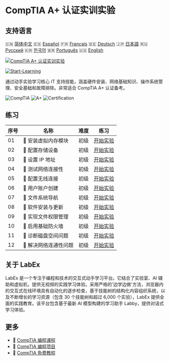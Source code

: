 # CompTIA A+ 认证实训实验

## 支持语言

🇨🇳 [简体中文](README_zh.md) 🇪🇸 [Español](README_es.md) 🇫🇷 [Français](README_fr.md) 🇩🇪 [Deutsch](README_de.md) 🇯🇵 [日本語](README_ja.md) 🇷🇺 [Русский](README_ru.md) 🇰🇷 [한국어](README_ko.md) 🇧🇷 [Português](README_pt.md) 🇺🇸 [English](README.md) 

[![CompTIA A+ 认证实训实验](https://cover-creator.labex.io/comptia-a-plus-training-labs.png?lang=zh)](https://labex.io/zh/courses/comptia-a-plus-training-labs)

[![Start-Learning](https://img.shields.io/badge/Start-Learning-whitesmoke?style=for-the-badge)](https://labex.io/zh/courses/comptia-a-plus-training-labs)

通过动手实验学习核心 IT 支持技能，涵盖硬件安装、网络基础知识、操作系统管理、安全基础和故障排除。非常适合 CompTIA A+ 认证备考。

![CompTIA](https://img.shields.io/badge/CompTIA-whitesmoke?style=for-the-badge&logo=comptia)
![A+](https://img.shields.io/badge/A+-whitesmoke?style=for-the-badge&logo=a+)
![Certification](https://img.shields.io/badge/Certification-whitesmoke?style=for-the-badge&logo=certification)


## 练习

|   序号 | 名称                   | 难度   | 练习                                                                                                                      |
|--------|------------------------|--------|---------------------------------------------------------------------------------------------------------------------------|
|     01 | 📖  安装虚拟内存模块   | 初级   | <a target='_blank' href='https://labex.io/zh/tutorials/linux-installing-virtual-ram-modules-632799'>开始实验</a>          |
|     02 | 📖  配置存储设备       | 初级   | <a target='_blank' href='https://labex.io/zh/tutorials/linux-configuring-storage-devices-632793'>开始实验</a>             |
|     03 | 📖  设置 IP 地址       | 初级   | <a target='_blank' href='https://labex.io/zh/tutorials/linux-setting-up-ip-addressing-632801'>开始实验</a>                |
|     04 | 📖  测试网络连接性     | 初级   | <a target='_blank' href='https://labex.io/zh/tutorials/linux-testing-network-connectivity-632803'>开始实验</a>            |
|     05 | 📖  配置无线连接       | 初级   | <a target='_blank' href='https://labex.io/zh/tutorials/linux-configuring-wireless-connections-632794'>开始实验</a>        |
|     06 | 📖  用户账户创建       | 初级   | <a target='_blank' href='https://labex.io/zh/tutorials/linux-user-account-creation-632804'>开始实验</a>                   |
|     07 | 📖  文件系统导航       | 初级   | <a target='_blank' href='https://labex.io/zh/tutorials/linux-file-system-navigation-632797'>开始实验</a>                  |
|     08 | 📖  软件安装与更新     | 初级   | <a target='_blank' href='https://labex.io/zh/tutorials/linux-software-installation-and-updates-632802'>开始实验</a>       |
|     09 | 📖  实现文件权限管理   | 初级   | <a target='_blank' href='https://labex.io/zh/tutorials/linux-implementing-file-permissions-632798'>开始实验</a>           |
|     10 | 📖  启用基础防火墙     | 初级   | <a target='_blank' href='https://labex.io/zh/tutorials/linux-enabling-basic-firewall-632796'>开始实验</a>                 |
|     11 | 📖  诊断磁盘空间问题   | 初级   | <a target='_blank' href='https://labex.io/zh/tutorials/linux-diagnosing-disk-space-issues-632795'>开始实验</a>            |
|     12 | 📖  解决网络连通性问题 | 初级   | <a target='_blank' href='https://labex.io/zh/tutorials/linux-resolving-network-connectivity-problems-632800'>开始实验</a> |

## 关于 LabEx

LabEx 是一个专注于编程和技术的交互式动手学习平台。它结合了实验室、AI 辅助和虚拟机，提供无视频的实践学习体验。采用严格的'边学边做'方法，浏览器内的交互式在线环境具有自动化的逐步检查，基于技能树的结构化内容组织系统，以及不断增长的学习资源（包含 30 个技能树和超过 6,000 个实验），LabEx 提供全面的实践教育。该平台包含基于最新 AI 模型构建的学习助手 Labby，提供对话式学习体验。

## 更多

- 🔗 [CompTIA 编程课程](https://github.com/labex-labs/awesome-programming-courses)
- 🔗 [CompTIA 编程项目](https://github.com/labex-labs/awesome-programming-projects)
- 🔗 [CompTIA 免费教程](https://github.com/labex-labs/comptia-free-tutorials)

